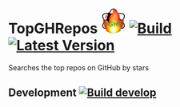 # TopGHRepos <img src="assets/TGHR-128.png" width="50" /> [![Build](https://img.shields.io/github/workflow/status/litetex/TopGHRepos/Master%20CI)](https://github.com/litetex/TopGHRepos/actions?query=workflow%3A%22Master+CI%22) [![Latest Version](https://img.shields.io/github/v/release/litetex/TopGHRepos)](https://github.com/litetex/TopGHRepos/releases)
Searches the top repos on GitHub by stars 

## Development [![Build develop](https://img.shields.io/github/workflow/status/litetex/TopGHRepos/Develop%20CI?label=build%20develop)](https://github.com/litetex/TopGHRepos/actions?query=workflow%3A%22Develop+CI%22)
